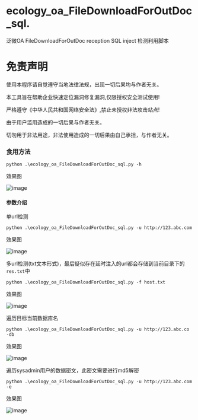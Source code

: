 # ecology_oa_FileDownloadForOutDoc_sql.
泛微OA FileDownloadForOutDoc reception SQL inject 检测利用脚本



# 免责声明
使用本程序请自觉遵守当地法律法规，出现一切后果均与作者无关。

本工具旨在帮助企业快速定位漏洞修复漏洞,仅限授权安全测试使用!

严格遵守《中华人民共和国网络安全法》,禁止未授权非法攻击站点!

由于用户滥用造成的一切后果与作者无关。

切勿用于非法用途，非法使用造成的一切后果由自己承担，与作者无关。


### 食用方法

```
python .\ecology_oa_FileDownloadForOutDoc_sql.py -h
```

效果图

![image](https://github.com/FeiNiao/ecology_oa_FileDownloadForOutDoc_sql./assets/66779835/626987d3-52a9-4137-8231-bd9d09501986)

#### 参数介绍
单url检测
```
python .\ecology_oa_FileDownloadForOutDoc_sql.py -u http://123.abc.com
```
效果图

![image](https://github.com/FeiNiao/ecology_oa_FileDownloadForOutDoc_sql./assets/66779835/c1161bf2-e85d-46a5-8601-fc6bcda06afd)


多url检测(txt文本形式)，最后疑似存在延时注入的url都会存储到当前目录下的`res.txt`中
```
python .\ecology_oa_FileDownloadForOutDoc_sql.py -f host.txt
```
效果图

![image](https://github.com/FeiNiao/ecology_oa_FileDownloadForOutDoc_sql./assets/66779835/66a40319-0af6-4ebc-808c-21d3dcf848ed)



遍历目标当前数据库名
```
python .\ecology_oa_FileDownloadForOutDoc_sql.py -u http://123.abc.co -db
```
效果图

![image](https://github.com/FeiNiao/ecology_oa_FileDownloadForOutDoc_sql./assets/66779835/d6024258-fdce-4e79-ad03-2d0dfb19c9a0)



遍历sysadmin用户的数据密文，此密文需要进行md5解密
```
python .\ecology_oa_FileDownloadForOutDoc_sql.py -u http://123.abc.com -e 
```

效果图

![image](https://github.com/FeiNiao/ecology_oa_FileDownloadForOutDoc_sql./assets/66779835/5fcfc72b-527a-4e84-b778-eda416856200)










